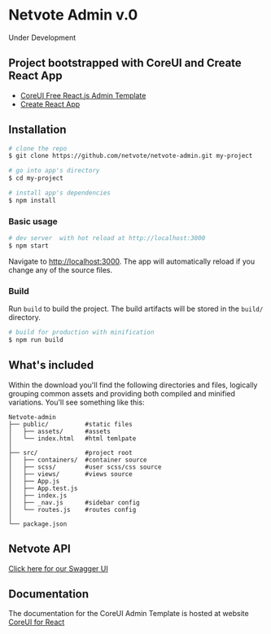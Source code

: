 
# Netvote Admin v.0
Under Development

## Project bootstrapped with CoreUI and Create React App

* [CoreUI Free React.js Admin Template](https://github.com/coreui/coreui-free-react-admin-template)
* [Create React App](https://github.com/facebook/create-react-app)


## Installation

``` bash
# clone the repo
$ git clone https://github.com/netvote/netvote-admin.git my-project

# go into app's directory
$ cd my-project

# install app's dependencies
$ npm install
```


### Basic usage

``` bash
# dev server  with hot reload at http://localhost:3000
$ npm start
```

Navigate to [http://localhost:3000](http://localhost:3000). The app will automatically reload if you change any of the source files.

### Build

Run `build` to build the project. The build artifacts will be stored in the `build/` directory.

```bash
# build for production with minification
$ npm run build
```

## What's included

Within the download you'll find the following directories and files, logically grouping common assets and providing both compiled and minified variations. You'll see something like this:

```
Netvote-admin
├── public/          #static files
│   ├── assets/      #assets
│   └── index.html   #html temlpate
│
├── src/             #project root
│   ├── containers/  #container source
│   ├── scss/        #user scss/css source
│   ├── views/       #views source
│   ├── App.js
│   ├── App.test.js
│   ├── index.js
│   ├── _nav.js      #sidebar config
│   └── routes.js    #routes config
│
└── package.json
```

## Netvote API 

[Click here for our Swagger UI](https://swagger.netvote.io)



## Documentation

The documentation for the CoreUI Admin Template is hosted at website [CoreUI for React](https://coreui.io/react/)
